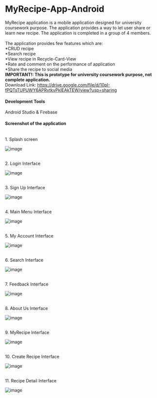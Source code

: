 # MyRecipe-App-Android

MyRecipe application is a mobile application designed for university coursework purpose. The application provides a way to let user share or learn new recipe. The application is completed in a group of 4 members. 
</br></br>The application provides few features which are:
</br>*CRUD recipe
</br>*Search recipe
</br>*View recipe in Recycle-Card-View
</br>*Rate and comment on the performance of application
</br>*Share the recipe to social media
</br><b>IMPORTANT!: This is prototype for university coursework purpose, not complete application.</b>
</br>Download Link: https://drive.google.com/file/d/10pI-fPQTsTUPUWY6APRvtkvPkIEAkTEW/view?usp=sharing
<h4>Development Tools</h4>
Android Studio & Firebase
<h4>Screenshot of the application</h4>
</br>1. Splash screen

![image](https://user-images.githubusercontent.com/56667352/67864314-65829680-fb60-11e9-89e6-3891ca22c3b0.png)

</br>2. Login Interface

![image](https://user-images.githubusercontent.com/56667352/67864976-78e23180-fb61-11e9-92f4-3df3af32203e.png)

</br>3. Sign Up Interface

![image](https://user-images.githubusercontent.com/56667352/67864878-52bc9180-fb61-11e9-9555-ef5f97a0beb0.png)

</br>4. Main Menu Interface

![image](https://user-images.githubusercontent.com/56667352/67864941-6a941580-fb61-11e9-9fe8-9009f09cc721.png)

</br>5. My Account Interface

![image](https://user-images.githubusercontent.com/56667352/67865010-88fa1100-fb61-11e9-823e-c99aba3b8caa.png)

</br>6. Search Interface

![image](https://user-images.githubusercontent.com/56667352/67865102-b777ec00-fb61-11e9-8e40-39027d43a57c.png)

</br>7. Feedback Interface

![image](https://user-images.githubusercontent.com/56667352/67865038-96170000-fb61-11e9-8c67-a55d534d3174.png)

</br>8. About Us Interface

![image](https://user-images.githubusercontent.com/56667352/67865061-a3cc8580-fb61-11e9-9dfb-f73a12084c87.png)

</br>9. MyRecipe Interface

![image](https://user-images.githubusercontent.com/56667352/67865200-e1c9a980-fb61-11e9-9fdd-bbb9de6aaa0b.png)

</br>10. Create Recipe Interface

![image](https://user-images.githubusercontent.com/56667352/67865134-c65e9e80-fb61-11e9-9cc8-568c5bc60793.png)

</br>11. Recipe Detail Interface

![image](https://user-images.githubusercontent.com/56667352/67865169-d37b8d80-fb61-11e9-8491-246a1f79d2b0.png)

